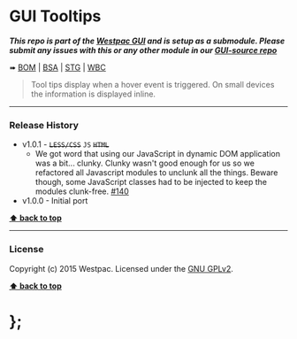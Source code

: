 GUI Tooltips
============

***This repo is part of the [Westpac GUI](http://gel.westpacgroup.com.au/GUI/) and is setup as a submodule. Please submit any issues with this or any other
module in our [GUI-source repo](https://github.com/WestpacCXTeam/GUI-source/issues)***

➠
[BOM](http://westpaccxteam.github.io/GUI-tooltips/tests/BOM/) |
[BSA](http://westpaccxteam.github.io/GUI-tooltips/tests/BSA/) |
[STG](http://westpaccxteam.github.io/GUI-tooltips/tests/STG/) |
[WBC](http://westpaccxteam.github.io/GUI-tooltips/tests/WBC/)

> Tool tips display when a hover event is triggered. On small devices the information is displayed inline.

----------------------------------------------------------------------------------------------------------------------------------------------------------------


### Release History

* v1.0.1 - ~~`LESS/CSS`~~ `JS` ~~`HTML`~~
	* We got word that using our JavaScript in dynamic DOM application was a bit... clunky. Clunky wasn't good enough for us so we refactored all Javascript
		modules to unclunk all the things. Beware though, some JavaScript classes had to be injected to keep the modules clunk-free.
		[#140](https://github.com/WestpacCXTeam/GUI-source/issues/140)
* v1.0.0 - Initial port

**[⬆ back to top](#content)**


----------------------------------------------------------------------------------------------------------------------------------------------------------------


### License

Copyright (c) 2015 Westpac. Licensed under the [GNU GPLv2](https://raw.githubusercontent.com/WestpacCXTeam/GUI-tooltips/master/LICENSE).

**[⬆ back to top](#content)**

# };